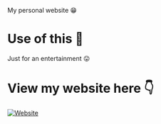 
My personal website 😁
# Use of this 🤔
Just for an entertainment 😛
# View my website here 👇
<a href="https://nkverified.github.io/Nihal-Krishna-web/insta.html"><img alt="Website" src="https://img.shields.io/badge/Website-2CA5E0?style=for-the-badge&logo=website&logoColor=white"/></a>
